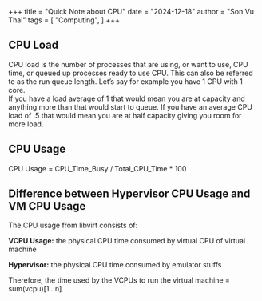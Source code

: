 +++
title = "Quick Note about CPU"
date = "2024-12-18"
author = "Son Vu Thai"
tags = [
    "Computing",
]
+++

## CPU Load
CPU load is the number of processes that are using, or want to use, CPU time, or queued up processes ready to use CPU.  This can also be referred to as the run queue length.  Let’s say for example you have 1 CPU with 1 core.  
If you have a load average of 1 that would mean you are at capacity and anything more than that would start to queue.  If you have an average CPU load of .5 that would mean you are at half capacity giving you room for more load. 

## CPU Usage
CPU Usage = CPU_Time_Busy / Total_CPU_Time * 100

## Difference between Hypervisor CPU Usage and VM CPU Usage

The CPU usage from libvirt consists of:

**VCPU Usage:** the physical CPU time consumed by virtual CPU of virtual machine

**Hypervisor:** the physical CPU time consumed by emulator stuffs

Therefore, the time used by the VCPUs to run the virtual machine = sum(vcpu)[1...n]
